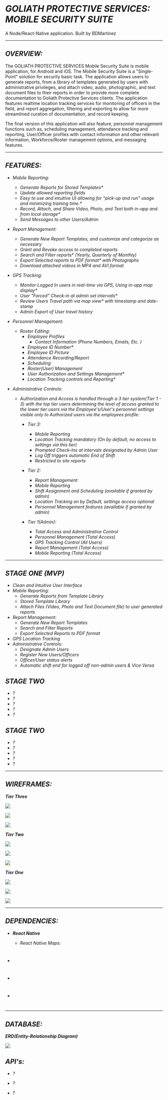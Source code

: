 #  _**GOLIATH PROTECTIVE SERVICES: MOBILE SECURITY SUITE**_

A Node/React-Native application. Built by BDMartinez
___
## <em>OVERVIEW:</em>

  The GOLIATH PROTECTIVE SERVICES Mobile Security Suite is mobile application, for Android and iOS. The Mobile Security Suite is a "Single-Point" solution for security basic task. The application allows users to generate reports, from a library of templates generated by users with administrative privileges, and attach video, audio, photographic, and text document files to their reports in order to provide more complete documentation to Goliath Protective Services clients. The application features realtime location tracking services for monitoring of officers in the field, and report aggregation, filtering and exporting to allow for more streamlined curation of documentation, and record keeping.

  The final version of this application will also feature, personnel management functions such as, scheduling management, attendance tracking and reporting, User/Officer profiles with contact information and other relevant information, Workforce/Roster management options, and messaging features.

___
## <em>FEATURES:<em>
- *Mobile Reporting:*
  - Generate Reports for Stored Templates*
  - Update allowed reporting fields
  - Easy to use and intuitive UI allowing for "pick-up and run" usage  and minimizing training time.*
  - Record, Attach, and Share Video, Photo, and Text both in-app and from local storage*
  - Send Messages to other Users/Admin

- *Report Management:*
   - Generate New Report Templates, and customize and categorize as necessary
   - Grant and Revoke access to completed reports
   - Search and Filter reports* (Yearly, Quarterly of Monthly)
   - Export Selected reports to PDF format* with Photographs
   - Download attached videos in MP4 and AVI format

- *GPS Tracking:*
  - Monitor Logged In users in real-time via GPS, Using in-app map display*
  - User "Forced" Check-in at admin set intervals*
  - Review Users Travel path via map view* with timestamp and date-stamp
  - Admin Export of User travel history

- *Personnel Management:*
  - Roster Editing:
    - Employee Profiles
      - Contact Information (Phone Numbers, Emails, Etc. )
    - Employee ID Number*
    - Employee ID Picture
    - Attendance Recording/Report
    - Scheduling
    - Roster(User) Management
    - User Authorization and Settings Management*
    - Location Tracking controls and Reporting*

- *Administrative Controls:*

    * Authorization and Access is handled through a 3 tier system(Tier 1 - 3) with the top tier users determining the level of access granted to the lower tier users via the Employee's/User's personnel settings visible only to Authorized users via the employees profile:

      - Tier 3:
        - Mobile Reporting
        - Location Tracking mandatory (On by default, no access to settings via this tier)
        - Prompted Check-Ins at intervals designated by Admin User
        - Log Off triggers automatic End of Shift
        - Restricted to site reports

      - Tier 2:
        - Report Management
        - Mobile Reporting
        - Shift Assignment and Scheduling (available if granted by admin)
        - Location Tracking on by Default, settings access optional
        - Personnel Management features (available if granted by admin)

      - Tier 1(Admin):
        - Total Access and Administrative Control
        - Personnel Management (Total Access)
        - GPS Tracking Control (All Users)
        - Report Management (Total Access)
        - Mobile Reporting (Total Access)

___
## <em>STAGE ONE (MVP)<em>
  * Clean and Intuitive User Interface
  * Mobile Reporting:
    - Generate Reports from Template Library
    - Stored Template Library
    - Attach Files (Video, Photo and Text Document file) to user generated reports
  * Report Management:
    - Generate New Report Templates
    - Search and Filter Reports
    - Export Selected Reports to PDF format
  * GPS Location Tracking
  * Administrative Controls:
    - Designate Admin Users
    - Register New Users/Officers
    - Officer/User status alerts
    - Automatic shift end for logged off non-admin users & Vice Versa

## <em>STAGE TWO<em>
  * ?
  * ?
  * ?
  * ?
  * ?

## <em>STAGE TWO<em>
  * ?
  * ?
  * ?
  * ?
  * ?

___
## <em>WIREFRAMES:<em>
  **Tier Three**

  ![](#.png)

  ![](#.png)

  ![](#.png)

  **Tier Two**

  ![](#.png)

  ![](#.png)

  ![](#.png)

  **Tier One**

  ![](#.png)

  ![](#.png)

  ![](#.png)

___
## <em>DEPENDENCIES:<em>

  - **React Native**

    - React Native Maps:

  - #

  - #

  - #
___
## <em>DATABASE:<em>


**ERD(Entity-Relationship Diagram)**

![](#.png)


## <em>API's:<em>

  - ?

  - ?

  - ?
